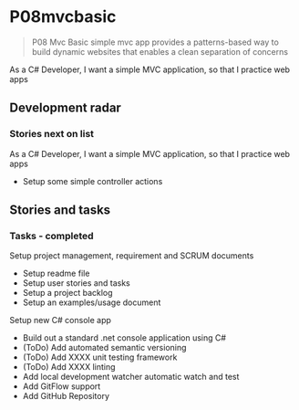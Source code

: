 # P08mvcbasic

> P08 Mvc Basic simple mvc app provides a patterns-based way to build dynamic websites that enables a clean separation of concerns

As a C# Developer, I want a simple MVC application, so that I practice web apps

## Development radar

### Stories next on list

As a C# Developer, I want a simple MVC application, so that I practice web apps

- Setup some simple controller actions

## Stories and tasks

### Tasks - completed

Setup project management, requirement and SCRUM documents

- Setup readme file
- Setup user stories and tasks
- Setup a project backlog
- Setup an examples/usage document

Setup new C# console app

- Build out a standard .net console application using C#
- (ToDo) Add automated semantic versioning
- (ToDo) Add XXXX unit testing framework
- (ToDo) Add XXXX linting
- Add local development watcher automatic watch and test
- Add GitFlow support
- Add GitHub Repository
